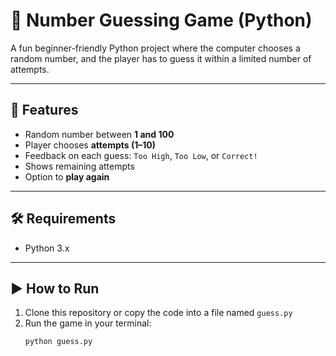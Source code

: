 # 🎯 Number Guessing Game (Python)

A fun beginner-friendly Python project where the computer chooses a random number, and the player has to guess it within a limited number of attempts.

---

## 🚀 Features
- Random number between **1 and 100**
- Player chooses **attempts (1–10)**
- Feedback on each guess: `Too High`, `Too Low`, or `Correct!`
- Shows remaining attempts
- Option to **play again**

---

## 🛠️ Requirements
- Python 3.x

---

## ▶️ How to Run
1. Clone this repository or copy the code into a file named `guess.py`
2. Run the game in your terminal:
   ```bash
   python guess.py
